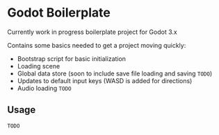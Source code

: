 # Godot Boilerplate

Currently work in progress boilerplate project for Godot 3.x

Contains some basics needed to get a project moving quickly:
* Bootstrap script for basic initialization
* Loading scene
* Global data store (soon to include save file loading and saving `TODO`)
* Updates to default input keys (WASD is added for directions)
* Audio loading `TODO`

## Usage
`TODO`
